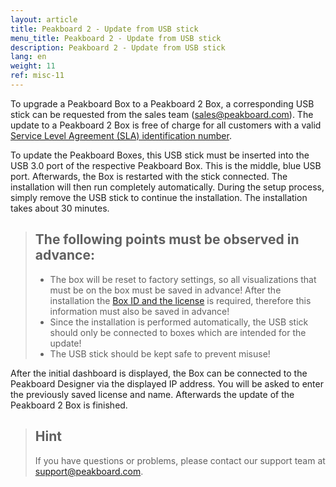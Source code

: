 ```yaml
---
layout: article
title: Peakboard 2 - Update from USB stick 
menu_title: Peakboard 2 - Update from USB stick 
description: Peakboard 2 - Update from USB stick 
lang: en
weight: 11
ref: misc-11
---
```


To upgrade a Peakboard Box to a Peakboard 2 Box, a corresponding USB stick can be requested from the sales team (sales@peakboard.com).
The update to a Peakboard 2 Box is free of charge for all customers with a valid [Service Level Agreement (SLA) identification number](https://peakboard.com/wp-content/uploads/2020/03/peakboard-service-level-agreement-en-v3.pdf).


To update the Peakboard Boxes, this USB stick must be inserted into the USB 3.0 port of the respective Peakboard Box.
This is the middle, blue USB port.
Afterwards, the Box is restarted with the stick connected. 
The installation will then run completely automatically. 
During the setup process, simply remove the USB stick to continue the installation. 
The installation takes about 30 minutes. 

> ## The following points must be observed in advance:
> * The box will be reset to factory settings, so all visualizations that must be on the box must be saved in advance! 
> After the installation the [Box ID and the license](/administration/PB%201.x%20Box/en-1x-change-license.html) is required, therefore this information must also be saved in advance! 
> * Since the installation is performed automatically, the USB stick should only be connected to boxes which are intended for the update!
> * The USB stick should be kept safe to prevent misuse!

After the initial dashboard is displayed, the Box can be connected to the Peakboard Designer via the displayed IP address.
You will be asked to enter the previously saved license and name.
Afterwards the update of the Peakboard 2 Box is finished.

> ## Hint
> If you have questions or problems, please contact our support team at support@peakboard.com.